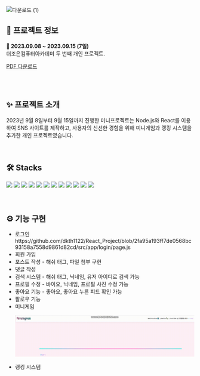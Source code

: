 
![다운로드 (1)](https://github.com/dkth1122/projectReact/assets/134511884/2df5a939-bb07-4080-a9cb-c32300d47f01)

<h2>🔎 프로젝트 정보</h2>
<div><b>📆 2023.09.08 ~ 2023.09.15 (7일)</b></div>
<div>더조은컴퓨터아카데미 두 번째 개인 프로젝트.</div>

[PDF 다운로드](React_Project_윤나연.pdf)

<br>
<br>
<h2>✨ 프로젝트 소개</h2>
<div>
2023년 9월 8일부터 9월 15일까지 진행한 미니프로젝트는 Node.js와 React를 이용하여 SNS 사이트를 제작하고, 사용자의 신선한 경험을 위해 미니게임과 랭킹 시스템을 추가한 개인 프로젝트였습니다.</div>
<br>
<br>
<h2>🛠 Stacks</h2>
<div>
  <img src="https://img.shields.io/badge/java-007396?style=for-the-badge&logo=java&logoColor=white"> 
  <img src="https://img.shields.io/badge/react-61DAFB?style=for-the-badge&logo=react&logoColor=black"> 
  <img src="https://img.shields.io/badge/next.js-000000?style=for-the-badge&logo=nextdotjs&logoColor=white">
  <img src="https://img.shields.io/badge/javascript-F7DF1E?style=for-the-badge&logo=javascript&logoColor=black"> 
  <img src="https://img.shields.io/badge/jquery-0769AD?style=for-the-badge&logo=jquery&logoColor=white">
  <img src="https://img.shields.io/badge/html5-E34F26?style=for-the-badge&logo=html5&logoColor=white"> 
  <img src="https://img.shields.io/badge/css-1572B6?style=for-the-badge&logo=css3&logoColor=white"> 
  <img src="https://img.shields.io/badge/mysql-4479A1?style=for-the-badge&logo=mysql&logoColor=white">
  <img src="https://img.shields.io/badge/HeidiSql-9DD84B?style=for-the-badge"> 
  <img src="https://img.shields.io/badge/github-181717?style=for-the-badge&logo=github&logoColor=white"> 
  <img src="https://img.shields.io/badge/fontawesome-339AF0?style=for-the-badge&logo=fontawesome&logoColor=white">
  <img src="https://img.shields.io/badge/visualstudiocode-007ACC?style=for-the-badge&logo=visualstudiocode&logoColor=white">
</div>
</div>
<br>
<br>
<h2>⚙ 기능 구현</h2>
<ul>
<li>로그인</li>
  https://github.com/dkth1122/React_Project/blob/2fa95a193ff7de0568bc93158a7558d9861d82cd/src/app/login/page.js
  
<li>회원 가입</li>
<li>포스트 작성  - 해쉬 태그, 파일 첨부 구현</li>
<li>댓글 작성 </li>
<li>검색 시스템 - 해쉬 태그, 닉네임, 유저 아이디로 검색 가능</li>
<li>프로필 수정 - 바이오, 닉네임, 프로필 사진 수정 가능</li>
<li>좋아요 기능 - 좋아요, 좋아요 누른 피드 확인 가능</li>
<li>팔로우 기능</li>
<li>미니게임</li>
  
  ![예시 GIF](game.gif)
  
<li>랭킹 시스템</li>
</ul>
<br>
